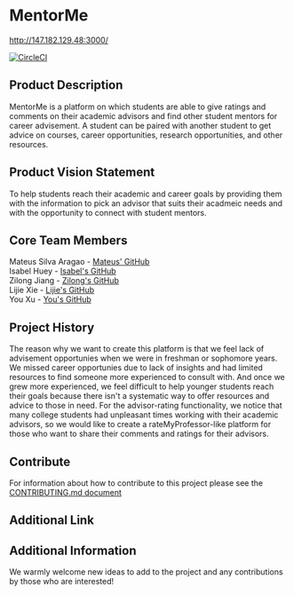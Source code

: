 # MentorMe
http://147.182.129.48:3000/

[![CircleCI](https://circleci.com/gh/software-assignments-spring2022/final-project-mentorme/tree/master.svg?style=shield)](https://circleci.com/gh/software-assignments-spring2022/final-project-mentorme/tree/master)

## Product Description
MentorMe is a platform on which students are able to give ratings and comments on their academic advisors and find other student mentors for career advisement. A student can be paired with another student to get advice on courses, career opportunities, research opportunities, and other resources.

## Product Vision Statement 
To help students reach their academic and career goals by providing them with the information to pick an advisor that suits their acadmeic needs and with the opportunity to connect with student mentors.
    
## Core Team Members
Mateus Silva Aragao - [Mateus' GitHub](https://github.com/aragaomateus)  
Isabel Huey - [Isabel's GitHub](https://github.com/zlonj)  
Zilong Jiang - [Zilong's GitHub](https://github.com/zlonj)  
Lijie Xie - [Lijie's GitHub](https://github.com/lijiemark)  
You Xu - [You's GitHub](https://github.com/xuyou1999)  

## Project History
The reason why we want to create this platform is that we feel lack of advisement opportunies when we were in freshman or sophomore years. We missed career opportunies due to lack of insights and had limited resources to find someone more experienced to consult with. And once we grew more experienced, we feel difficult to help younger students reach their goals because there isn't a systematic way to offer resources and advice to those in need. For the advisor-rating functionality, we notice that many college students had unpleasant times working with their academic advisors, so we would like to create a rateMyProfessor-like platform for those who want to share their comments and ratings for their advisors.

## Contribute
For information about how to contribute to this project please see the [CONTRIBUTING.md document](./CONTRIBUTING.md)

## Additional Link

## Additional Information
We warmly welcome new ideas to add to the project and any contributions by those who are interested!
